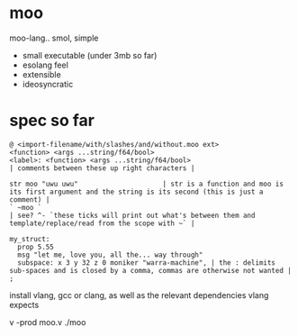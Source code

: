 # moo
moo-lang.. smol, simple

- small executable (under 3mb so far)
- esolang feel
- extensible
- ideosyncratic

# spec so far
```moo
@ <import-filename/with/slashes/and/without.moo ext>
<function> <args ...string/f64/bool>
<label>: <function> <args ...string/f64/bool>
| comments between these up right characters |

str moo "uwu uwu"                     | str is a function and moo is its first argument and the string is its second (this is just a comment) | 
` ~moo `
| see? ^- `these ticks will print out what's between them and template/replace/read from the scope with ~` |

my_struct:
  prop 5.55
  msg "let me, love you, all the... way through"
  subspace: x 3 y 32 z 0 moniker "warra-machine", | the : delimits sub-spaces and is closed by a comma, commas are otherwise not wanted |
;

```

install vlang, gcc or clang, as well as the relevant dependencies vlang expects

v -prod moo.v
./moo
